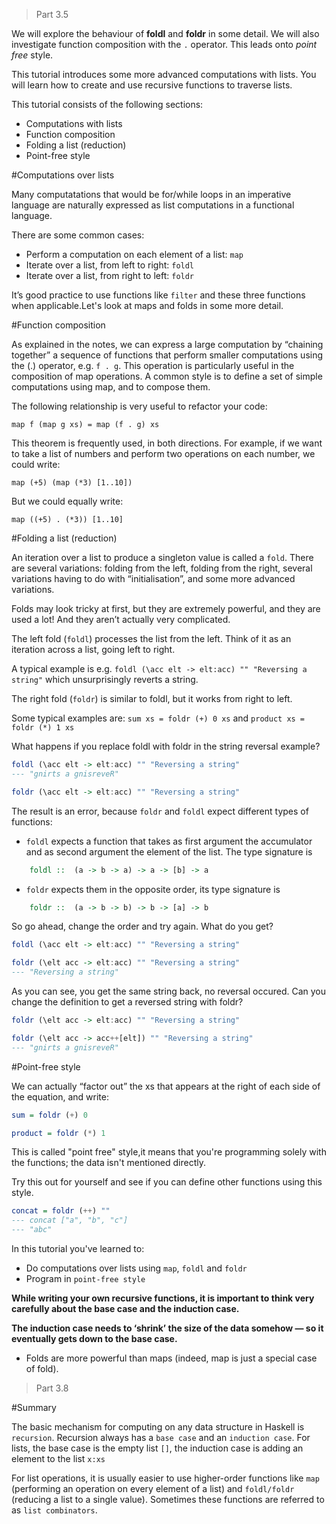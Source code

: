 > Part 3.5

We will explore the behaviour of **foldl** and **foldr** in some detail. We will also investigate function composition with the `.` operator. This leads onto _point free_ style.

This tutorial introduces some more advanced computations with lists. You will learn how to create and use recursive functions to traverse lists.

This tutorial consists of the following sections:

* Computations with lists
* Function composition
* Folding a list (reduction)
* Point-free style 

#Computations over lists

Many computatations that would be for/while loops in an imperative language are naturally expressed as list computations in a functional language.

There are some common cases:

* Perform a computation on each element of a list: `map`
* Iterate over a list, from left to right: `foldl`
* Iterate over a list, from right to left: `foldr`

It’s good practice to use functions like `filter` and these three functions when applicable.Let's look at maps and folds in some more detail.

#Function composition

As explained in the notes, we can express a large computation by “chaining together” a sequence of functions that perform smaller computations using the (.) operator, e.g. `f . g`. This operation is particularly useful in the composition of map operations. A common style is to define a set of simple computations using map, and to compose them.

The following relationship is very useful to refactor your code:

`map f (map g xs) = map (f . g) xs`

This theorem is frequently used, in both directions. For example, if we want to take a list of numbers and perform two operations on each number, we could write:

`map (+5) (map (*3) [1..10])`

But we could equally write:

`map ((+5) . (*3)) [1..10]`

#Folding a list (reduction)

An iteration over a list to produce a singleton value is called a `fold`. There are several variations: folding from the left, folding from the right, several variations having to do with “initialisation”, and some more advanced variations.

Folds may look tricky at first, but they are extremely powerful, and they are used a lot! And they aren’t actually very complicated.

The left fold (`foldl`) processes the list from the left. Think of it as an iteration across a list, going left to right. 

A typical example is e.g.
`foldl (\acc elt -> elt:acc) "" "Reversing a string"`
which unsurprisingly reverts a string.

The right fold (`foldr`) is similar to foldl, but it works from right to left. 

Some typical examples are:
`sum xs = foldr (+) 0 xs` and
`product xs = foldr (*) 1 xs`

What happens if you replace foldl with foldr in the string reversal example?
```haskell
foldl (\acc elt -> elt:acc) "" "Reversing a string"
--- "gnirts a gnisreveR"
```
```haskell
foldr (\acc elt -> elt:acc) "" "Reversing a string"
```
The result is an error, because `foldr` and `foldl` expect different types of functions:

* `foldl` expects a function that takes as first argument the accumulator and as second argument the element of the list. The type signature is
```haskell
    foldl ::  (a -> b -> a) -> a -> [b] -> a
```

* `foldr` expects them in the opposite order, its type signature is
```haskell
    foldr ::  (a -> b -> b) -> b -> [a] -> b
```
So go ahead, change the order and try again. What do you get?
```haskell
foldl (\acc elt -> elt:acc) "" "Reversing a string"
```

```haskell
foldr (\elt acc -> elt:acc) "" "Reversing a string"
--- "Reversing a string"
```
As you can see, you get the same string back, no reversal occured. Can you change the definition to get a reversed string with foldr?
```haskell
foldr (\elt acc -> elt:acc) "" "Reversing a string"
```
```haskell
foldr (\elt acc -> acc++[elt]) "" "Reversing a string"
--- "gnirts a gnisreveR"
```

#Point-free style

We can actually “factor out” the xs that appears at the right of each side of the equation, and write:
```haskell
sum = foldr (+) 0

product = foldr (*) 1
```

This is called "point free" style,it means that you're programming solely with the functions; the data isn't mentioned directly.

Try this out for yourself and see if you can define other functions using this style.

```haskell
concat = foldr (++) ""
--- concat ["a", "b", "c"]
--- "abc"
```

In this tutorial you've learned to:

* Do computations over lists using `map`, `foldl` and `foldr`
* Program in `point-free style`


**While writing your own recursive functions, it is important to think very carefully about the base case and the induction case.**

**The induction case needs to ‘shrink’ the size of the data somehow — so it eventually gets down to the base case.**

* Folds are more powerful than maps (indeed, map is just a special case of fold). 

> Part 3.8

#Summary

The basic mechanism for computing on any data structure in Haskell is `recursion`. Recursion always has a `base case` and an `induction case`. For lists, the base case is the empty list `[]`, the induction case is adding an element to the list `x:xs`

For list operations, it is usually easier to use higher-order functions like `map` (performing an operation on every element of a list) and `foldl/foldr` (reducing a list to a single value). Sometimes these functions are referred to as `list combinators`.